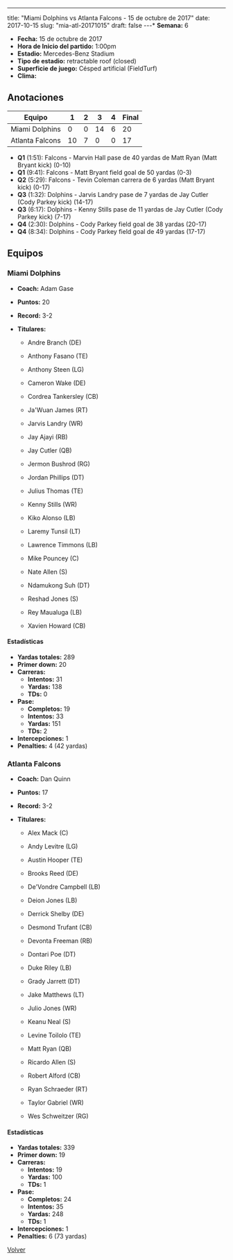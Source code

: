 ---
title: "Miami Dolphins vs Atlanta Falcons - 15 de octubre de 2017"
date: 2017-10-15
slug: "mia-atl-20171015"
draft: false
---* **Semana:** 6
* **Fecha:** 15 de octubre de 2017
* **Hora de Inicio del partido:** 1:00pm
* **Estadio:** Mercedes-Benz Stadium
* **Tipo de estadio:** retractable roof (closed)
* **Superficie de juego:** Césped artificial (FieldTurf)
* **Clima:** 




## Anotaciones
| Equipo | 1 | 2 | 3 | 4 | Final |
|--------|---|---|---|---|-------|
| Miami Dolphins  | 0 | 0 | 14 | 6  | 20 |
| Atlanta Falcons  | 10 | 7 | 0 | 0  | 17 |
* **Q1** (1:51): Falcons - Marvin Hall pase de 40 yardas de Matt Ryan (Matt Bryant kick) (0-10)
* **Q1** (9:41): Falcons - Matt Bryant field goal de 50 yardas (0-3)
* **Q2** (5:29): Falcons - Tevin Coleman carrera de 6 yardas (Matt Bryant kick) (0-17)
* **Q3** (1:32): Dolphins - Jarvis Landry pase de 7 yardas de Jay Cutler (Cody Parkey kick) (14-17)
* **Q3** (6:17): Dolphins - Kenny Stills pase de 11 yardas de Jay Cutler (Cody Parkey kick) (7-17)
* **Q4** (2:30): Dolphins - Cody Parkey field goal de 38 yardas (20-17)
* **Q4** (8:34): Dolphins - Cody Parkey field goal de 49 yardas (17-17)


## Equipos


### Miami Dolphins
* **Coach:** Adam Gase
* **Puntos:** 20
* **Record:** 3-2
* **Titulares:** 

  * Andre Branch (DE) 

  * Anthony Fasano (TE) 

  * Anthony Steen (LG) 

  * Cameron Wake (DE) 

  * Cordrea Tankersley (CB) 

  * Ja'Wuan James (RT) 

  * Jarvis Landry (WR) 

  * Jay Ajayi (RB) 

  * Jay Cutler (QB) 

  * Jermon Bushrod (RG) 

  * Jordan Phillips (DT) 

  * Julius Thomas (TE) 

  * Kenny Stills (WR) 

  * Kiko Alonso (LB) 

  * Laremy Tunsil (LT) 

  * Lawrence Timmons (LB) 

  * Mike Pouncey (C) 

  * Nate Allen (S) 

  * Ndamukong Suh (DT) 

  * Reshad Jones (S) 

  * Rey Maualuga (LB) 

  * Xavien Howard (CB) 

#### Estadísticas
* **Yardas totales:** 289
* **Primer down:** 20
* **Carreras:**
  * **Intentos:** 31
  * **Yardas:** 138
  * **TDs:** 0
* **Pase:**
  * **Completos:** 19
  * **Intentos:** 33
  * **Yardas:** 151
  * **TDs:** 2
* **Intercepciones:** 1
* **Penalties:** 4 (42 yardas)

### Atlanta Falcons
* **Coach:** Dan Quinn
* **Puntos:** 17
* **Record:** 3-2
* **Titulares:** 

  * Alex Mack (C) 

  * Andy Levitre (LG) 

  * Austin Hooper (TE) 

  * Brooks Reed (DE) 

  * De'Vondre Campbell (LB) 

  * Deion Jones (LB) 

  * Derrick Shelby (DE) 

  * Desmond Trufant (CB) 

  * Devonta Freeman (RB) 

  * Dontari Poe (DT) 

  * Duke Riley (LB) 

  * Grady Jarrett (DT) 

  * Jake Matthews (LT) 

  * Julio Jones (WR) 

  * Keanu Neal (S) 

  * Levine Toilolo (TE) 

  * Matt Ryan (QB) 

  * Ricardo Allen (S) 

  * Robert Alford (CB) 

  * Ryan Schraeder (RT) 

  * Taylor Gabriel (WR) 

  * Wes Schweitzer (RG) 

#### Estadísticas
* **Yardas totales:** 339
* **Primer down:** 19
* **Carreras:**
  * **Intentos:** 19
  * **Yardas:** 100
  * **TDs:** 1
* **Pase:**
  * **Completos:** 24
  * **Intentos:** 35
  * **Yardas:** 248
  * **TDs:** 1
* **Intercepciones:** 1
* **Penalties:** 6 (73 yardas)


[Volver](/historia/2017)
